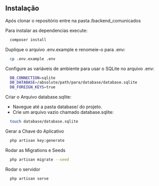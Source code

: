 ## Instalação

Após clonar o repositório entre na pasta /backend_comunicados

Para instalar as dependencias execute:

```bash
  composer install
```

Duplique o arquivo .env.example e renomeie-o para .env:

```bash
  cp .env.example .env
```

Configure as variáveis de ambiente para usar o SQLite no arquivo .env:

```bash
  DB_CONNECTION=sqlite
  DB_DATABASE=/absolute/path/para/database/database.sqlite
  DB_FOREIGN_KEYS=true
```

Criar o Arquivo database.sqlite:

-   Navegue até a pasta database/ do projeto.
-   Crie um arquivo vazio chamado database.sqlite:

```bash
  touch database/database.sqlite
```

Gerar a Chave do Aplicativo

```bash
  php artisan key:generate
```

Rodar as Migrations e Seeds

```bash
  php artisan migrate --seed
```

Rodar o servidor

```bash
  php artisan serve
```
